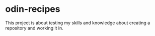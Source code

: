 # odin-recipes
This project is about testing my skills and knowledge about creating a repository and working it in.